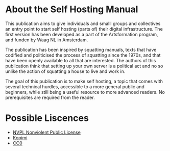# About the Self Hosting Manual

This publication aims to give individuals and smalll groups and collectives an entry point to start self hosting (parts of) their digital infrastructure. The first version has been developed as a part of the Artsformation program, and funden by Waag NL in Amsterdam.

The publication has been inspired by squatting manuals, texts that have codified and politicised the process of squatting since the 1970s, and that have been openly available to all that are interested. The authors of this publication think that setting up your own server is a political act and no so unlike the action of squatting a house to live and work in.

The goal of this publication is to make self hosting, a topic that comes with several technical hurdles, accessible to a more general public and beginners, while still being  a useful resource to more advanced readers. No prerequisites are required from the reader.

# Possible Liscences

- [NVPL Nonviolent Public License](https://thufie.lain.haus/NPL.html)
- [Kopimi](https://www.kopimi.online/)
- [CC0](https://creativecommons.org/share-your-work/public-domain/cc0/)
